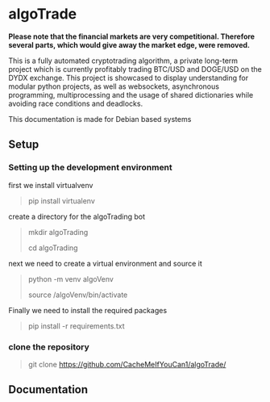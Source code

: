 # algoTrade


<p><strong>Please note that the financial markets are very competitional. Therefore several parts, which would give away the market edge, were removed.</strong></p>


This is a fully automated cryptotrading algorithm, a private long-term project which is currently profitably trading BTC/USD and DOGE/USD on the DYDX exchange. This project is showcased to display understanding for modular python projects, as well as websockets, asynchronous programming, multiprocessing and the usage of shared dictionaries while avoiding race conditions and deadlocks. 

This documentation is made for Debian based systems

## Setup

### Setting up the development environment

first we install virtualvenv

> pip install virtualenv

create a directory for the algoTrading bot

> mkdir algoTrading
> 
> cd algoTrading

next we need to create a virtual environment and source it

> python -m venv algoVenv
> 
> source /algoVenv/bin/activate

Finally we need to install the required packages

> pip install -r requirements.txt


### clone the repository 

> git clone https://github.com/CacheMeIfYouCan1/algoTrade/


## Documentation

###



